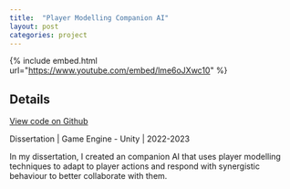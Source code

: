 ```yaml
---
title:  "Player Modelling Companion AI"
layout: post
categories: project
---
```


{% include embed.html url="https://www.youtube.com/embed/lme6oJXwc10" %}


## Details

[View code on Github](https://github.com/andrewscott02/Action-Game)

Dissertation | Game Engine - Unity | 2022-2023

<p>
  In my dissertation, I created an companion AI that uses player modelling techniques to adapt to player actions and respond with synergistic behaviour to better collaborate with them.
</p>
